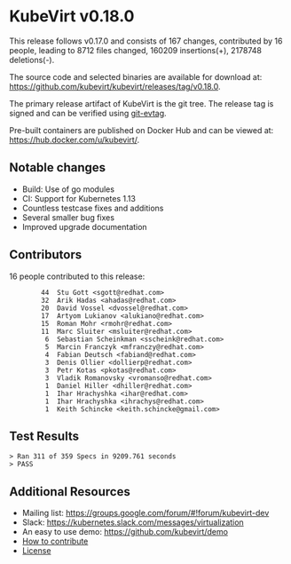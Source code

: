 KubeVirt v0.18.0
================

This release follows v0.17.0 and consists of 167 changes, contributed by
16 people, leading to 8712 files changed, 160209 insertions(+), 2178748
deletions(-).

The source code and selected binaries are available for download at:
<https://github.com/kubevirt/kubevirt/releases/tag/v0.18.0>.

The primary release artifact of KubeVirt is the git tree. The release tag is
signed and can be verified using [git-evtag][git-evtag].

Pre-built containers are published on Docker Hub and can be viewed at:
<https://hub.docker.com/u/kubevirt/>.

Notable changes
---------------

- Build: Use of go modules
- CI: Support for Kubernetes 1.13
- Countless testcase fixes and additions
- Several smaller bug fixes
- Improved upgrade documentation

Contributors
------------

16 people contributed to this release:

```
        44	Stu Gott <sgott@redhat.com>
        32	Arik Hadas <ahadas@redhat.com>
        20	David Vossel <dvossel@redhat.com>
        17	Artyom Lukianov <alukiano@redhat.com>
        15	Roman Mohr <rmohr@redhat.com>
        11	Marc Sluiter <msluiter@redhat.com>
         6	Sebastian Scheinkman <sscheink@redhat.com>
         5	Marcin Franczyk <mfranczy@redhat.com>
         4	Fabian Deutsch <fabiand@redhat.com>
         3	Denis Ollier <dollierp@redhat.com>
         3	Petr Kotas <pkotas@redhat.com>
         3	Vladik Romanovsky <vromanso@redhat.com>
         1	Daniel Hiller <dhiller@redhat.com>
         1	Ihar Hrachyshka <ihar@redhat.com>
         1	Ihar Hrachyshka <ihrachys@redhat.com>
         1	Keith Schincke <keith.schincke@gmail.com>
```

Test Results
------------

```
> Ran 311 of 359 Specs in 9209.761 seconds
> PASS
```

Additional Resources
--------------------

- Mailing list: <https://groups.google.com/forum/#!forum/kubevirt-dev>
- Slack: <https://kubernetes.slack.com/messages/virtualization>
- An easy to use demo: <https://github.com/kubevirt/demo>
- [How to contribute][contributing]
- [License][license]

[git-evtag]: https://github.com/cgwalters/git-evtag#using-git-evtag
[contributing]: https://github.com/kubevirt/kubevirt/blob/master/CONTRIBUTING.md
[license]: https://github.com/kubevirt/kubevirt/blob/master/LICENSE
